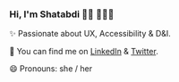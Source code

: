 ### Hi, I'm Shatabdi  👋🏼 👩🏻‍💻


 ✨  Passionate about UX, Accessibility & D&I.
 
 🔗  You can find me on [LinkedIn](https://www.linkedin.com/in/shatabdibhattacharjee-17/) & [Twitter](https://twitter.com/shatabdi_nb).

 😄  Pronouns: she / her


<!--
**shatabdi17/shatabdi17** is a ✨ _special_ ✨ repository because its `README.md` (this file) appears on your GitHub profile.

Here are some ideas to get you started:

- 🔭 I’m currently working on ...
- 🌱 I’m currently learning ...
- 👯 I’m looking to collaborate on ...
- 🤔 I’m looking for help with ...
- 💬 Ask me about ...
- 📫 How to reach me: ...
- 😄 Pronouns: ...
- ⚡ Fun fact: ...
-->
